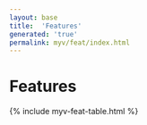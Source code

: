 ```yaml
---
layout: base
title:  'Features'
generated: 'true'
permalink: myv/feat/index.html
---
```


# Features

{% include myv-feat-table.html %}
